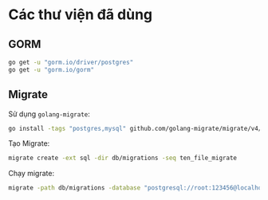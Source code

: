 # Các thư viện đã dùng

## GORM
```sh
go get -u "gorm.io/driver/postgres"
go get -u "gorm.io/gorm"
```


## Migrate
Sử dụng ```golang-migrate```:
```sh
go install -tags "postgres,mysql" github.com/golang-migrate/migrate/v4/cmd/migrate@latest
```

Tạo Migrate:
```sh
migrate create -ext sql -dir db/migrations -seq ten_file_migrate
```

Chạy migrate:
```sh
migrate -path db/migrations -database "postgresql://root:123456@localhost:5432/example?sslmode=disable" up
```